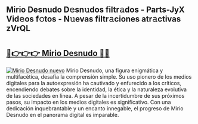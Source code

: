 ## Mirio Desnudo D𝚎sn𝚞dos filtr𝚊dos - Parts-JyX Vid𝚎os f𝚘tos - N𝚞evas filtr𝚊ciones atr𝚊ctivas zVrQL

# <h2><a href="http://mb43nns.tromn.icu/?c=Mirio+Desnudo">🔗👉👉👉 Mirio Desnudo 🔗🔗</a></h2>

[![Mirio Desnudo nuevo](https://i.imgur.com/pEAQMta.gif)](http://mb43nns.tromn.icu/?c=Mirio+Desnudo)
Mirio Desnudo, una figura enigmática y multifacética, desafía la comprensión simple. Su uso pionero de los medios digitales para la autoexpresión ha cautivado y enfurecido a los críticos, encendiendo debates sobre la identidad, la ética y la naturaleza evolutiva de las sociedades en línea. A pesar de la incertidumbre de sus próximos pasos, su impacto en los medios digitales es significativo. Con una dedicación inquebrantable y un encanto innegable, el progreso de Mirio Desnudo en el panorama digital es imparable.

